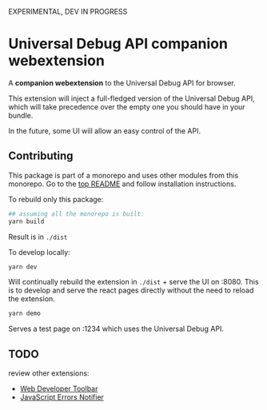 
EXPERIMENTAL, DEV IN PROGRESS

# Universal Debug API companion webextension

A **companion webextension** to the Universal Debug API for browser.

This extension will inject a full-fledged version of the Universal Debug API,
which will take precedence over the empty one you should have in your bundle.

In the future, some UI will allow an easy control of the API.


## Contributing

This package is part of a monorepo and uses other modules from this monorepo.
Go to the [top README](../../README.md) and follow installation instructions.

To rebuild only this package:
```bash
## assuming all the monorepo is built:
yarn build
```
Result is in `./dist`

To develop locally:
```bash
yarn dev
```
Will continually rebuild the extension in `./dist` + serve the UI on :8080.
This is to develop and serve the react pages directly without the need to reload the extension.


```bash
yarn demo
```
Serves a test page on :1234 which uses the Universal Debug API.


## TODO

review other extensions:
- [Web Developer Toolbar](https://chrome.google.com/webstore/detail/web-developer-toolbar/deeboegbjcnfgidliakhpoapnpomphji)
- [JavaScript Errors Notifier](https://chrome.google.com/webstore/detail/javascript-errors-notifie/jafmfknfnkoekkdocjiaipcnmkklaajd)
